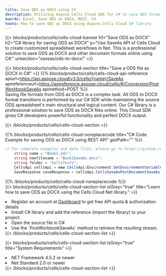 ```yaml
---
title: Save ODS as DOCX using C# 
description: Utilizing Aspose.Cells Cloud SDK for C# to save ODS format file as DOCX format file. 
kwords: Excel, Save ODS as DOCX, REST, C#
howto: How to save ODS as DOCX using Aspose.Cells Cloud C# library.
---
```



{{< blocks/products/cells/cells-cloud-banner h1="Save ODS as DOCX" h2="C# library for saving ODS as DOCX" p="Use SaveAs API of Cells Cloud to create customized spreadsheet workflows in Net. This is a professional solution to save ODS as DOCX and other document formats online using C#." urlsection="saveas/ods-to-docx/" >}}

{{< blocks/products/cells/cells-cloud-section  title="Save a ODS file as DOCX in C#" >}}
{{% blocks/products/cells/cells-cloud-api-reference  apiurl=https://api.aspose.cloud/v3.0/cells/{name}/SaveAs  apireferenceurl=https://apireference.aspose.cloud/cells/#/Conversion/PostWorkbookSaveAs  apimethod=POST %}}
<br/>
Saving file formats from ODS as DOCX is a complex task. All ODS to DOCX format transitions is performed by our C# SDK while maintaining the source ODS spreadsheet's main structural and logical content. Our C# library is a professional solution to save ODS as DOCX files online. This Cloud SDK gives C# developers powerful functionality and perfect DOCX output.

{{< /blocks/products/cells/cells-cloud-section >}}

{{% blocks/products/cells/cells-cloud-noreplacecode title="C# Code Example for saving ODS as DOCX using REST API" gistPath="" %}}
  
```cs
// For complete examples and data files, please go to https://github.com/aspose-cells-cloud/aspose-cells-cloud-dotnet/
    string name = "Book1.ods";
    string newfilename = "Book1SaveAs.docx";
    string folder = "CellsTests";
    CellsApi cellsApi = new CellsApi(Environment.GetEnvironmentVariable("ProductClientId"), Environment.GetEnvironmentVariable("ProductClientSecret"));
    SaveResponse saveResponse = cellsApi.CellsSaveAsPostDocumentSaveAs(name, null, newfilename, null,null,folder);
```
  
{{% /blocks/products/cells/cells-cloud-noreplacecode  %}}
<br/>
{{< blocks/products/cells/cells-cloud-section-list isGrey="true"  title="Learn how to save ODS as DOCX using the Cells Cloud Net library." >}}
<li>Register an account at <a href="https://dashboard.aspose.cloud/">Dashboard</a> to get free API quota & authorization details</li>
<li>Install C# library and add the reference (import the library) to your project.</li>
<li>Open the source file in C#</li>
<li>Use the `PostWorkbookSaveAs` method to retrieve the resulting stream.</li>
{{< /blocks/products/cells/cells-cloud-section-list >}}

{{< blocks/products/cells/cells-cloud-section-list isGrey="true"  title="System Requirements" >}}
<li>NET Framework 4.5.2 or newer</li>
<li>Net Standard 2.0 or newer</li>
{{< /blocks/products/cells/cells-cloud-section-list >}}
